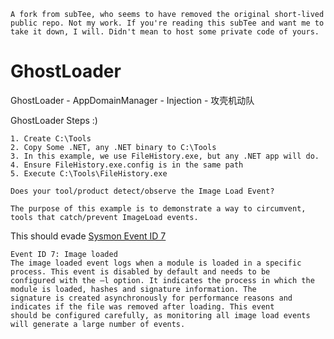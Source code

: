 ```A fork from subTee, who seems to have removed the original short-lived public repo. Not my work. If you're reading this subTee and want me to take it down, I will. Didn't mean to host some private code of yours.```

# GhostLoader
GhostLoader - AppDomainManager - Injection - 攻壳机动队



GhostLoader Steps :)


```
1. Create C:\Tools
2. Copy Some .NET, any .NET binary to C:\Tools
3. In this example, we use FileHistory.exe, but any .NET app will do.
4. Ensure FileHistory.exe.config is in the same path
5. Execute C:\Tools\FileHistory.exe

Does your tool/product detect/observe the Image Load Event?

The purpose of this example is to demonstrate a way to circumvent, tools that catch/prevent ImageLoad events.

```

This should evade [Sysmon Event ID 7](https://docs.microsoft.com/en-us/sysinternals/downloads/sysmon#events)

```
Event ID 7: Image loaded
The image loaded event logs when a module is loaded in a specific process. This event is disabled by default and needs to be 
configured with the –l option. It indicates the process in which the module is loaded, hashes and signature information. The
signature is created asynchronously for performance reasons and indicates if the file was removed after loading. This event
should be configured carefully, as monitoring all image load events will generate a large number of events.
```
